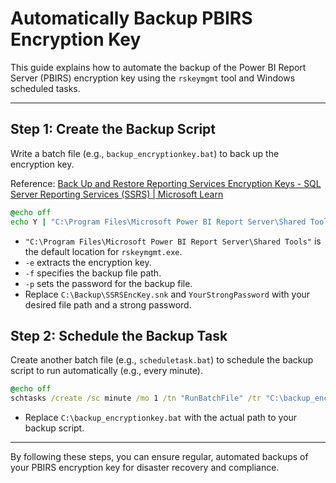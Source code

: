 # Automatically Backup PBIRS Encryption Key

This guide explains how to automate the backup of the Power BI Report Server (PBIRS) encryption key using the `rskeymgmt` tool and Windows scheduled tasks.

---

## Step 1: Create the Backup Script

Write a batch file (e.g., `backup_encryptionkey.bat`) to back up the encryption key.

Reference: [Back Up and Restore Reporting Services Encryption Keys - SQL Server Reporting Services (SSRS) | Microsoft Learn](https://learn.microsoft.com/en-us/sql/reporting-services/install-windows/ssrs-encryption-keys-back-up-and-restore-encryption-keys?view=sql-server-ver16)

```bat
@echo off
echo Y | "C:\Program Files\Microsoft Power BI Report Server\Shared Tools\rskeymgmt.exe" -e -f C:\Backup\SSRSEncKey.snk -p YourStrongPassword
```

- `"C:\Program Files\Microsoft Power BI Report Server\Shared Tools"` is the default location for `rskeymgmt.exe`.
- `-e` extracts the encryption key.
- `-f` specifies the backup file path.
- `-p` sets the password for the backup file.
- Replace `C:\Backup\SSRSEncKey.snk` and `YourStrongPassword` with your desired file path and a strong password.


## Step 2: Schedule the Backup Task

Create another batch file (e.g., `scheduletask.bat`) to schedule the backup script to run automatically (e.g., every minute).

```bat
@echo off
schtasks /create /sc minute /mo 1 /tn "RunBatchFile" /tr "C:\backup_encryptionkey.bat"
```

- Replace `C:\backup_encryptionkey.bat` with the actual path to your backup script.

---

By following these steps, you can ensure regular, automated backups of your PBIRS encryption key for disaster recovery and compliance.
